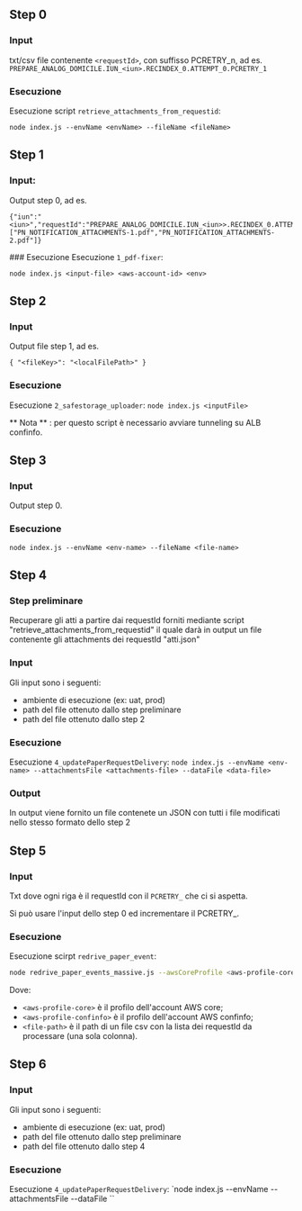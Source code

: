 ## Step 0

### Input
txt/csv file contenente `<requestId>`, con suffisso PCRETRY_n, ad es. `PREPARE_ANALOG_DOMICILE.IUN_<iun>.RECINDEX_0.ATTEMPT_0.PCRETRY_1`

### Esecuzione
Esecuzione script `retrieve_attachments_from_requestid`:

`node index.js --envName <envName> --fileName <fileName>`

## Step 1

### Input:
Output step 0, ad es. 
```
{"iun":"<iun>","requestId":"PREPARE_ANALOG_DOMICILE.IUN_<iun>>.RECINDEX_0.ATTEMPT_0","sentAt":null,"attachments":["PN_NOTIFICATION_ATTACHMENTS-1.pdf","PN_NOTIFICATION_ATTACHMENTS-2.pdf"]}
```

### Esecuzione
Esecuzione `1_pdf-fixer`:

`node index.js <input-file> <aws-account-id> <env>`

## Step 2

### Input
Output file step 1, ad es. 
```
{ "<fileKey>": "<localFilePath>" }
```

### Esecuzione
Esecuzione `2_safestorage_uploader`:
`node index.js <inputFile>`

** Nota ** : per questo script è necessario avviare tunneling su ALB confinfo.

## Step 3

### Input
Output step 0.

### Esecuzione
`node index.js --envName <env-name> --fileName <file-name>`

## Step 4
### Step preliminare
Recuperare gli atti a partire dai requestId forniti mediante script "retrieve_attachments_from_requestid" il quale darà in output un file contenente gli attachments dei requestId "atti.json"

### Input
Gli input sono i seguenti:
- <env-name> ambiente di esecuzione (ex: uat, prod)
- <attachments-file> path del file ottenuto dallo step preliminare
- <data-file> path del file ottenuto dallo step 2

### Esecuzione
Esecuzione `4_updatePaperRequestDelivery`:
`node index.js --envName <env-name> --attachmentsFile <attachments-file> --dataFile <data-file>`

### Output
In output viene fornito un file contenete un JSON con tutti i file modificati nello stesso formato dello step 2

## Step 5

### Input
Txt dove ogni riga è il requestId con il `PCRETRY_` che ci si aspetta.

Si può usare l'input dello step 0 ed incrementare il PCRETRY_.


### Esecuzione
Esecuzione scirpt `redrive_paper_event`:

```bash
node redrive_paper_events_massive.js --awsCoreProfile <aws-profile-core> --awsConfinfoProfile <aws-profile-confinfo> --file <file-path>

```
Dove:
- `<aws-profile-core>` è il profilo dell'account AWS core;
- `<aws-profile-confinfo>` è il profilo dell'account AWS confinfo;
- `<file-path>` è il path di un file csv con la lista dei requestId da processare (una sola colonna).


## Step 6
### Input
Gli input sono i seguenti:
- <env-name> ambiente di esecuzione (ex: uat, prod)
- <attachments-file> path del file ottenuto dallo step preliminare
- <data-file> path del file ottenuto dallo step 4
### Esecuzione
Esecuzione `4_updatePaperRequestDelivery`:
`node index.js --envName <env-name> --attachmentsFile <attachments-file> --dataFile <data-file>``

